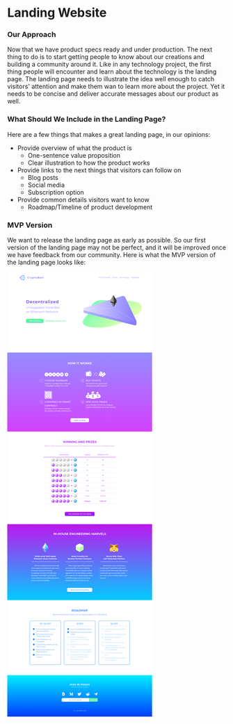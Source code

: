 # Landing Website

### Our Approach

Now that we have product specs ready and under production. The next thing to do is to start getting people to know about our creations and building a community around it. Like in any technology project, the first thing people will encounter and learn about the technology is the landing page. The landing page needs to illustrate the idea well enough to catch visitors' attention and make them wan to learn more about the project. Yet it needs to be concise and deliver accurate messages about our product as well. 

### What Should We Include in the Landing Page? 
Here are a few things that makes a great landing page, in our opinions:

- Provide overview of what the product is
  - One-sentence value proposition
  - Clear illustration to how the product works
- Provide links to the next things that visitors can follow on
  - Blog posts
  - Social media
  - Subscription option
- Provide common details visitors want to know
  - Roadmap/Timeline of product development

### MVP Version
We want to release the landing page as early as possible. So our first version of the landing page may not be perfect, and it will be improved once we have feedback from our community. Here is what the MVP version of the landing page looks like:

![Logo Draft](https://raw.githubusercontent.com/CryptoBall/design-rational/master/assets/landing-page-mvp.png)
